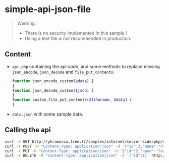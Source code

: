 # simple-api-json-file

> Warning:
>
> - There is no security implemented in this sample !
> - Using a text file is not recommended in production.

## Content

- `api.php` containing the api code, and some methods to replace missing `json_encode`, `json_decode` and `file_put_contents`.

    ```php
    function json_encode_custom($data) {
    }
    function json_decode_custom($json) {
    }
    function custom_file_put_contents($filename, $data) {
    }
    ```

- `data.json` with some sample data.

## Calling the api

```sh
curl -X GET http://phramusca.free.fr/samples/internet/server-side/php/simple-api-json-file/api.php
curl -X POST -H "Content-Type: application/json" -d '{"id":3,"name":"Pierre"}' http://phramusca.free.fr/samples/internet/server-side/php/simple-api-json-file/api.php
curl -X PUT -H "Content-Type: application/json" -d '{"id":2,"name":"Jeanette"}' http://phramusca.free.fr/samples/internet/server-side/php/simple-api-json-file/api.php
curl -X DELETE -H "Content-Type: application/json" -d '{"id":1}' http://phramusca.free.fr/samples/internet/server-side/php/simple-api-json-file/api.php
```
